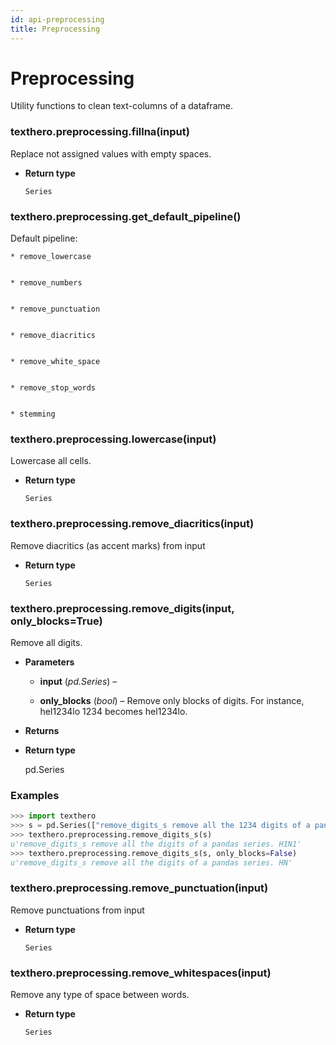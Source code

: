 ```yaml
---
id: api-preprocessing 
title: Preprocessing
---
```


# Preprocessing

Utility functions to clean text-columns of a dataframe.


### texthero.preprocessing.fillna(input)
Replace not assigned values with empty spaces.


* **Return type**

    `Series`



### texthero.preprocessing.get_default_pipeline()
Default pipeline:

    
    * remove_lowercase


    * remove_numbers


    * remove_punctuation


    * remove_diacritics


    * remove_white_space


    * remove_stop_words


    * stemming


### texthero.preprocessing.lowercase(input)
Lowercase all cells.


* **Return type**

    `Series`



### texthero.preprocessing.remove_diacritics(input)
Remove diacritics (as accent marks) from input


* **Return type**

    `Series`



### texthero.preprocessing.remove_digits(input, only_blocks=True)
Remove all digits.


* **Parameters**

    
    * **input** (*pd.Series*) – 


    * **only_blocks** (*bool*) – Remove only blocks of digits. For instance, hel1234lo 1234 becomes hel1234lo.



* **Returns**

    


* **Return type**

    pd.Series


### Examples

```python
>>> import texthero
>>> s = pd.Series(["remove_digits_s remove all the 1234 digits of a pandas series. H1N1"])
>>> texthero.preprocessing.remove_digits_s(s)
u'remove_digits_s remove all the digits of a pandas series. H1N1'
>>> texthero.preprocessing.remove_digits_s(s, only_blocks=False)
u'remove_digits_s remove all the digits of a pandas series. HN'
```


### texthero.preprocessing.remove_punctuation(input)
Remove punctuations from input


* **Return type**

    `Series`



### texthero.preprocessing.remove_whitespaces(input)
Remove any type of space between words.


* **Return type**

    `Series`
